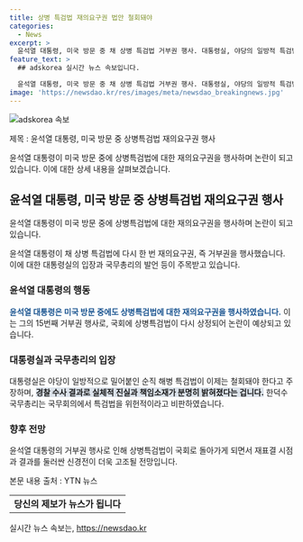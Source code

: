 ```yaml
---
title: 상병 특검법 재의요구권 법안 철회돼야
categories:
  - News
excerpt: >
  윤석열 대통령, 미국 방문 중 채 상병 특검법 거부권 행사. 대통령실, 야당의 일방적 특검법 철회 요구 비판. 이번이 15번째 거부행사로, 재표결 전망. 윤 대통령, 순직 해병 정치적 악용 비판 및 야당과의 대화 복원 요구. YTN 강희경보도.
feature_text: >
  ## adskorea 실시간 뉴스 속보입니다.

  윤석열 대통령, 미국 방문 중 채 상병 특검법 거부권 행사. 대통령실, 야당의 일방적 특검법 철회 요구 비판. 이번이 15번째 거부행사로, 재표결 전망. 윤 대통령, 순직 해병 정치적 악용 비판 및 야당과의 대화 복원 요구. YTN 강희경보도.
image: 'https://newsdao.kr/res/images/meta/newsdao_breakingnews.jpg'
---
```


<p><img src="https://newsdao.kr/res/images/meta/newsdao_breakingnews.jpg" alt="adskorea 속보" /></p>

<p>제목 : 윤석열 대통령, 미국 방문 중 상병특검법 재의요구권 행사</p>

<p>윤석열 대통령이 미국 방문 중에 상병특검법에 대한 재의요구권을 행사하며 논란이 되고 있습니다. 이에 대한 상세 내용을 살펴보겠습니다.</p>

<h2>윤석열 대통령, 미국 방문 중 상병특검법 재의요구권 행사</h2>

<p>윤석열 대통령이 미국 방문 중에 상병특검법에 대한 재의요구권을 행사하며 논란이 되고 있습니다.</p>

<p data-ke-size="size16">윤석열 대통령이 채 상병 특검법에 다시 한 번 재의요구권, 즉 거부권을 행사했습니다. 이에 대한 대통령실의 입장과 국무총리의 발언 등이 주목받고 있습니다.</p>

<h3>윤석열 대통령의 행동</h3>

<p><b><span style="color: #1a5490;">윤석열 대통령은 미국 방문 중에도 상병특검법에 대한 재의요구권을 행사하였습니다.</span></b> 이는 그의 15번째 거부권 행사로, 국회에 상병특검법이 다시 상정되어 논란이 예상되고 있습니다.</p>

<h3>대통령실과 국무총리의 입장</h3>

<p>대통령실은 야당이 일방적으로 밀어붙인 순직 해병 특검법이 이제는 철회돼야 한다고 주장하며, <b><span style="background-color: #21538527;">경찰 수사 결과로 실체적 진실과 책임소재가 분명히 밝혀졌다는 겁니다.</span></b> 한덕수 국무총리는 국무회의에서 특검법을 위헌적이라고 비판하였습니다.</p>

<h3>향후 전망</h3>

<p>윤석열 대통령의 거부권 행사로 인해 상병특검법이 국회로 돌아가게 되면서 재표결 시점과 결과를 둘러싼 신경전이 더욱 고조될 전망입니다.</p>

<p>본문 내용 출처 : YTN 뉴스</p>

<table>
  <tr>
    <td style="text-align: center; height: 17px;"><b>당신의 제보가 뉴스가 됩니다</b></td>
  </tr>
</table>
실시간 뉴스 속보는, <a href="https://newsdao.kr" rel="dofollow">https://newsdao.kr</a>


